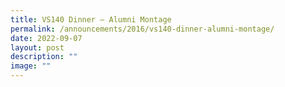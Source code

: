 ```yaml
---
title: VS140 Dinner – Alumni Montage
permalink: /announcements/2016/vs140-dinner-alumni-montage/
date: 2022-09-07
layout: post
description: ""
image: ""
---
```

